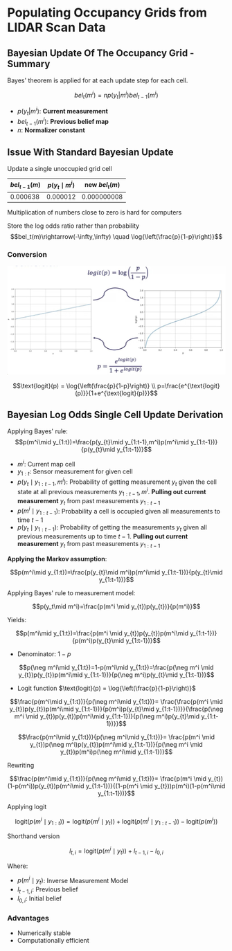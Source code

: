 # Populating Occupancy Grids from LIDAR Scan Data

## Bayesian Update Of The Occupancy Grid - Summary

Bayes' theorem is applied for at each update step for each
cell.

$$bel_t(m^i) =n p(y_t|m^i)bel_{t-1}(m^i)$$

* $p(y_t|m^i)$: **Current measurement**
* $bel_{t-1}(m^i)$: **Previous belief map**
* $n$: **Normalizer constant**

## Issue With Standard Bayesian Update

Update a single unoccupied grid cell

|$bel_{t-1}(m)$| $p(y_t\mid m^i)$ |new $bel_t(m)$|
|--|--|--|
|0.000638|0.000012|0.000000008|

Multiplication of numbers close to zero is hard for computers

Store the log odds ratio rather than probability
$$bel_t(m)\rightarrow(-\infty,\infty) \quad \log{\left(\frac{p}{1-p}\right)}$$

### Conversion

![conversion](./Conversion.jpg)

$$\text{logit}(p) = \log{\left(\frac{p}{1-p}\right)} \\ p=\frac{e^{\text{logit}(p)}}{1+e^{\text{logit}(p)}}$$

## Bayesian Log Odds Single Cell Update Derivation

Applying Bayes' rule:$$p(m^i\mid y_{1:t})=\frac{p(y_{t}\mid y_{1:t-1},m^i)p(m^i\mid y_{1:t-1})}{p(y_{t}\mid y_{1:t-1})}$$

* $m^i$: Current map cell
* $y_{1:t}$: Sensor measurement for
given cell
* $p(y_{t}\mid y_{1:t-1},m^i)$: Probability of getting measurement $y_t$ given the cell state at all previous measurements $y_{1:t-1},m^i$. **Pulling out current measurement** $y_t$ from past measurements $y_{1:t-1}$
* $p(m^i\mid y_{1:t-1})$: Probability a cell is occupied given all measurements to time $t-1$
* $p(y_{t}\mid y_{1:t-1})$: Probability of getting the measurements $y_t$ given all previous measurements up to time $t-1$. **Pulling out current measurement** $y_t$ from past measurements $y_{1:t-1}$

**Applying the Markov assumption**:

$$p(m^i\mid y_{1:t})=\frac{p(y_{t}\mid m^i)p(m^i\mid y_{1:t-1})}{p(y_{t}\mid y_{1:t-1})}$$

Applying Bayes' rule to measurement model:

$$p(y_t\mid m^i)=\frac{p(m^i \mid y_{t})p(y_{t})}{p(m^i)}$$

Yields:

$$p(m^i\mid y_{1:t})=\frac{p(m^i \mid y_{t})p(y_{t})p(m^i\mid y_{1:t-1})}{p(m^i)p(y_{t}\mid y_{1:t-1})}$$

* Denominator: $1-p$

$$p(\neg m^i\mid y_{1:t})=1-p(m^i\mid y_{1:t})=\frac{p(\neg m^i \mid y_{t})p(y_{t})p(m^i\mid y_{1:t-1})}{p(\neg m^i)p(y_{t}\mid y_{1:t-1})}$$

* Logit function $\text{logit}(p) = \log{\left(\frac{p}{1-p}\right)}$

$$\frac{p(m^i\mid y_{1:t})}{p(\neg m^i\mid y_{1:t})}= \frac{\frac{p(m^i \mid y_{t})p(y_{t})p(m^i\mid y_{1:t-1})}{p(m^i)p(y_{t}\mid y_{1:t-1})}}{\frac{p(\neg m^i \mid y_{t})p(y_{t})p(m^i\mid y_{1:t-1})}{p(\neg m^i)p(y_{t}\mid y_{1:t-1})}}$$

$$\frac{p(m^i\mid y_{1:t})}{p(\neg m^i\mid y_{1:t})}= \frac{p(m^i \mid y_{t})p(\neg m^i)p(y_{t})p(m^i\mid y_{1:t-1})}{p(\neg m^i \mid y_{t})p(m^i)p(\neg m^i\mid y_{1:t-1})}$$

Rewriting

$$\frac{p(m^i\mid y_{1:t})}{p(\neg m^i\mid y_{1:t})}= \frac{p(m^i \mid y_{t})(1-p(m^i))p(y_{t})p(m^i\mid y_{1:t-1})}{(1-p(m^i \mid y_{t}))p(m^i)(1-p(m^i\mid y_{1:t-1}))}$$

Applying logit

$$\text{logit}(p(m^i\mid y_{1:t}))= \text{logit}(p(m^i\mid y_{t}))+\text{logit}(p(m^i\mid y_{1:t-1}))-\text{logit}(p(m^i))$$

Shorthand version

$$l_{t,i}=\text{logit}(p(m^i\mid y_{t}))+l_{t-1,i}-l_{0,i}$$

Where:

* $p(m^i\mid y_{t})$: Inverse Measurement Model
* $l_{t-1,i}$: Previous belief
* $l_{0,i}$: Initial belief

### Advantages

* Numerically stable
* Computationally efficient
